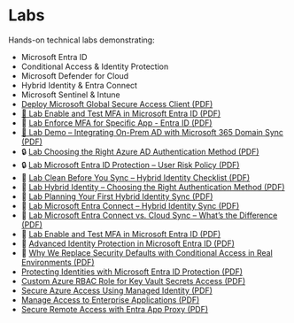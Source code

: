 # Labs

Hands-on technical labs demonstrating:

- Microsoft Entra ID
- Conditional Access & Identity Protection
- Microsoft Defender for Cloud
- Hybrid Identity & Entra Connect
- Microsoft Sentinel & Intune
- [Deploy Microsoft Global Secure Access Client (PDF)](Deploy%20Microsoft%20Global%20Secure%20Access%20Client/Deploy%20Microsoft%20Global%20Secure%20Access%20Client.pdf)
- [🔐 Lab Enable and Test MFA in Microsoft Entra ID (PDF)](./Lab%20Enable%20and%20Test%20MFA%20in%20Microsoft%20Entra%20ID.pdf)
- 🔐 [Lab Enforce MFA for Specific App - Entra ID (PDF)](labs/Lab-Enforce-MFA-for-Specific-App---Entra-ID.pdf)
- [🔐 Lab Demo – Integrating On-Prem AD with Microsoft 365 Domain Sync (PDF)](./Lab%20Demo%20Integrating%20On-Prem%20AD%20with%20Microsoft%20365%20-%20Domain%20name.pdf)
- 🔒 [Lab Choosing the Right Azure AD Authentication Method (PDF)](Choosing-the-Right-AzureAD-Authentication-Method/Choosing-the-Right-AzureAD-Authentication-Method.pdf)
- 🔒 [Lab Microsoft Entra ID Protection – User Risk Policy (PDF)](Entra-ID-Protection-User-Risk-Policy/Microsoft%20Entra%20ID%20Protection%20User%20Risk%20Policy%20Demo.pdf)
- 🧼 [Lab Clean Before You Sync – Hybrid Identity Checklist (PDF)](Clean%20Before%20You%20Syn%20-%20Real-World%20Checklist%20for%20Hybrid%20Identity.pdf)
- 🔐 [Lab Hybrid Identity – Choosing the Right Authentication Method (PDF)](Hybrid%20Identity%20Choosing%20the%20Right%20Authentication%20Method.pdf)
- 🧠 [Lab Planning Your First Hybrid Identity Sync (PDF)](Planning%20Your%20First%20Hybrid%20Identity%20Sync.pdf)
- 🔄 [Lab Microsoft Entra Connect – Hybrid Identity Sync (PDF)](Microsoft%20Entra%20Connect%20Lab.pdf)
- 🔄 [Lab Microsoft Entra Connect vs. Cloud Sync – What’s the Difference (PDF)](Microsoft%20Entra%20Connect%20vs.%20Cloud%20Sync%20–%20What’s%20the%20Difference.pdf)
- 🔐 [Lab Enable and Test MFA in Microsoft Entra ID (PDF)](Lab%20Enable%20and%20Test%20MFA%20in%20Microsoft%20Entra%20ID/Lab%20Enable%20and%20Test%20MFA%20in%20Microsoft%20Entra%20ID.pdf)
- 🔐 [Advanced Identity Protection in Microsoft Entra ID (PDF)](Advanced%20Identity%20Protection%20in%20Microsoft%20Entra%20ID/Advanced%20Identity%20Protection%20in%20Microsoft%20Entra%20ID.pdf)
- 🚫 [Why We Replace Security Defaults with Conditional Access in Real Environments (PDF)](Why%20We%20Replace%20Security%20Defaults%20with%20Conditional%20Access%20in%20Real%20Environments/Why%20We%20Replace%20Security%20Defaults%20with%20Conditional%20Access%20in%20Real%20Environments.pdf)
- [Protecting Identities with Microsoft Entra ID Protection (PDF)](labs/Protecting-Identities-Microsoft-Entra-ID-Protection.pdf)
- [Custom Azure RBAC Role for Key Vault Secrets Access (PDF)](Custom%20Azure%20RBAC%20Role%20for%20Key%20Vault%20Secrets%20Access/Custom%20Azure%20RBAC%20Role%20for%20Key%20Vault%20Secrets%20Access.pdf)
- [Secure Azure Access Using Managed Identity (PDF)](Secure%20Azure%20Access%20Using%20Managed%20Identity/Secure%20Azure%20Access%20Using%20Managed%20Identity.pdf)
- [Manage Access to Enterprise Applications (PDF)](Manage%20Access%20to%20Enterprise%20Applications/Manage%20Access%20to%20Enterprise%20Applications.pdf)
- [Secure Remote Access with Entra App Proxy (PDF)](Secure%20Remote%20Access%20with%20Entra%20App%20Proxy/Secure%20Remote%20Access%20with%20Entra%20App%20Proxy.pdf)


